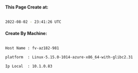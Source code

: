 
   
#### This Page Create at:

```bash

2022-08-02 - 23:41:26 UTC

```

#### Create By Machine:

```bash

Host Name : fv-az182-981

platform  : Linux-5.15.0-1014-azure-x86_64-with-glibc2.31

Ip Local  : 10.1.0.83

```

